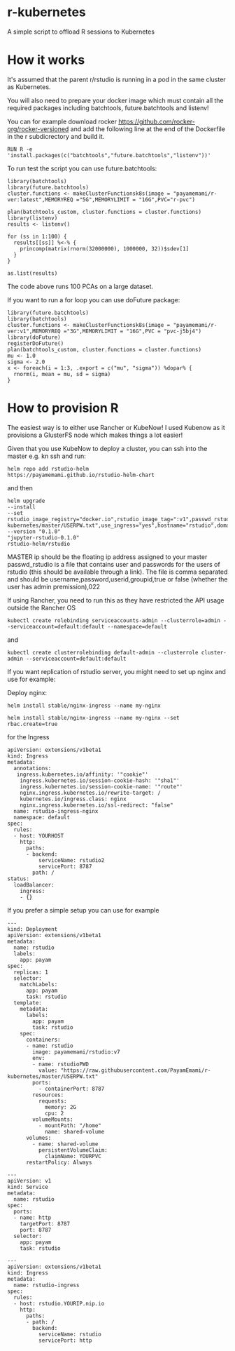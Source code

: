 # r-kubernetes
A simple script to offload R sessions to Kubernetes

# How it works
It's assumed that the parent r/rstudio is running in a pod in the same cluster as Kubernetes. 

You will also need to prepare your docker image which must contain all the required packages including batchtools, future.batchtools and listenv!

You can for example download rocker https://github.com/rocker-org/rocker-versioned and add the following line at the end of the Dockerfile in the r subdicrectory and build it.
```
RUN R -e 'install.packages(c("batchtools","future.batchtools","listenv"))'
```
To run test the script you can use future.batchtools:

```
library(batchtools)
library(future.batchtools)
cluster.functions <- makeClusterFunctionsk8s(image = "payamemami/r-ver:latest",MEMORYREQ ="5G",MEMORYLIMIT = "16G",PVC="r-pvc")

plan(batchtools_custom, cluster.functions = cluster.functions)
library(listenv)
results <- listenv()

for (ss in 1:100) {
  results[[ss]] %<-% {
    princomp(matrix(rnorm(32000000), 1000000, 32))$sdev[1]
  }
}

as.list(results)
```

The code above runs 100 PCAs on a large dataset. 

If you want to run a for loop you can use doFuture package:
```
library(future.batchtools)
library(batchtools)
cluster.functions <- makeClusterFunctionsk8s(image = "payamemami/r-ver:v1",MEMORYREQ ="3G",MEMORYLIMIT = "16G",PVC = "pvc-j5bj4")
library(doFuture)
registerDoFuture()
plan(batchtools_custom, cluster.functions = cluster.functions)
mu <- 1.0
sigma <- 2.0
x <- foreach(i = 1:3, .export = c("mu", "sigma")) %dopar% {
  rnorm(i, mean = mu, sd = sigma)
}
```
# How to provision R

The easiest way is to either use Rancher or KubeNow! I used Kubenow as it provisions a GlusterFS node which makes things a lot easier!

Given that you use KubeNow to deploy a cluster, you can ssh into the master e.g. kn ssh and run:

    helm repo add rstudio-helm
    https://payamemami.github.io/rstudio-helm-chart

and then 

    helm upgrade
    --install
    --set rstudio_image_registry="docker.io",rstudio_image_tag=":v1",passwd_rstudio="https://raw.githubusercontent.com/PayamEmami/r-kubernetes/master/USERPW.txt",use_ingress="yes",hostname="rstudio",domain="MASTERIP.nip.io",external_ingress_controller="yes",pvc_exists="yes",rstudio_pvc="yourPVC",rstudio_resource_req_cpu="2",rstudio_resource_req_memory="5G"
    --version "0.1.0"
    "jupyter-rstudio-0.1.0"
    rstudio-helm/rstudio


MASTER ip should be the floating ip address assigned to your master passwd_rstudio is a file that contains user and passwords for the users of rstudio (this should be available through a link). The file is comma separated and should be username,password,userid,groupid,true or false (whether the user has admin premission),022

If using Rancher, you need to run this as they have restricted the API usage outside the Rancher OS

```
kubectl create rolebinding serviceaccounts-admin --clusterrole=admin --serviceaccount=default:default --namespace=default
```

and
```
kubectl create clusterrolebinding default-admin --clusterrole cluster-admin --serviceaccount=default:default
```

If you want replication of rstudio server, you might need to set up nginx and use for example:

Deploy nginx:

```
helm install stable/nginx-ingress --name my-nginx

```


```
helm install stable/nginx-ingress --name my-nginx --set rbac.create=true

```
for the Ingress

```
apiVersion: extensions/v1beta1
kind: Ingress
metadata:
  annotations:
   ingress.kubernetes.io/affinity: '"cookie"'
    ingress.kubernetes.io/session-cookie-hash: '"sha1"'
    ingress.kubernetes.io/session-cookie-name: '"route"'
    nginx.ingress.kubernetes.io/rewrite-target: /
    kubernetes.io/ingress.class: nginx
    nginx.ingress.kubernetes.io/ssl-redirect: "false"
  name: rstudio-ingress-nginx
  namespace: default
spec:
  rules:
  - host: YOURHOST
    http:
      paths:
      - backend:
          serviceName: rstudio2
          servicePort: 8787
        path: /
status:
  loadBalancer:
    ingress:
    - {}
```

If you prefer a simple setup you can use for example 

```
---
kind: Deployment
apiVersion: extensions/v1beta1
metadata:
  name: rstudio
  labels:
    app: payam
spec:
  replicas: 1
  selector:
    matchLabels:
      app: payam
      task: rstudio
  template:
    metadata:
      labels:
        app: payam
        task: rstudio
    spec:
      containers:
      - name: rstudio
        image: payamemami/rstudio:v7
        env:
        - name: rstudioPWD
          value: "https://raw.githubusercontent.com/PayamEmami/r-kubernetes/master/USERPW.txt"
        ports:
          - containerPort: 8787
        resources:
          requests:
            memory: 2G
            cpu: 2
        volumeMounts:
          - mountPath: "/home"
            name: shared-volume
      volumes:
        - name: shared-volume
          persistentVolumeClaim:
            claimName: YOURPVC
      restartPolicy: Always
            
---
apiVersion: v1
kind: Service
metadata:
  name: rstudio
spec:
  ports:
  - name: http
    targetPort: 8787
    port: 8787
  selector:
    app: payam
    task: rstudio
    
---
apiVersion: extensions/v1beta1
kind: Ingress
metadata:
  name: rstudio-ingress
spec:
  rules:
  - host: rstudio.YOURIP.nip.io
    http:
      paths:
      - path: /
        backend:
          serviceName: rstudio
          servicePort: http
```
